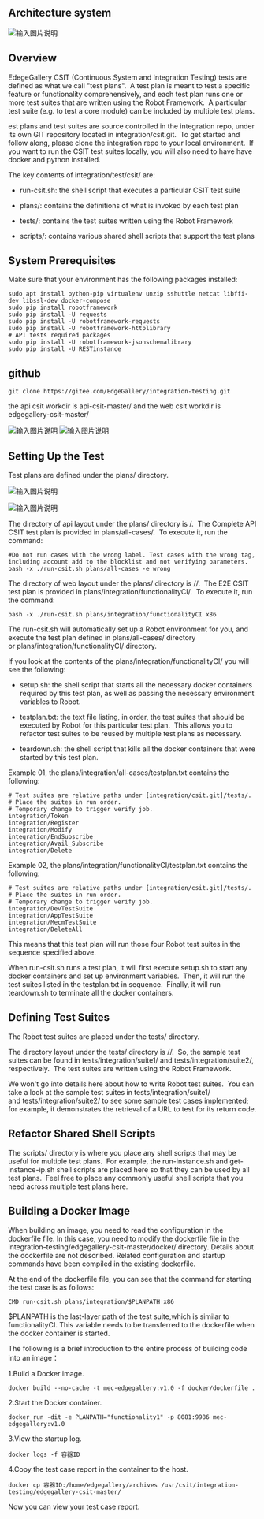 Architecture system
-------------------

![输入图片说明](https://images.gitee.com/uploads/images/2020/0709/172431_2b928212_5504908.png "hb1.png")

Overview
--------

EdegeGallery CSIT (Continuous System and Integration Testing) tests are defined as what we call "test plans".  A test plan is meant to test a specific feature or functionality comprehensively, and each test plan runs one or more test suites that are written using the Robot Framework.  A particular test suite (e.g. to test a core module) can be included by multiple test plans.

est plans and test suites are source controlled in the integration repo, under its own GIT repository located in integration/csit.git.  To get started and follow along, please clone the integration repo to your local environment.  If you want to run the CSIT test suites locally, you will also need to have have docker and python installed.

The key contents of integration/test/csit/ are:

*   run-csit.sh: the shell script that executes a particular CSIT test suite
    
*   plans/: contains the definitions of what is invoked by each test plan
    
*   tests/: contains the test suites written using the Robot Framework 
    
*   scripts/: contains various shared shell scripts that support the test plans
    

System Prerequisites
--------------------

Make sure that your environment has the following packages installed:

```
sudo apt install python-pip virtualenv unzip sshuttle netcat libffi-dev libssl-dev docker-compose
sudo pip install robotframework
sudo pip install -U requests
sudo pip install -U robotframework-requests
sudo pip install -U robotframework-httplibrary
# API tests required packages
sudo pip install -U robotframework-jsonschemalibrary
sudo pip install -U RESTinstance
```

github
------

```
git clone https://gitee.com/EdgeGallery/integration-testing.git
```

the api csit workdir is api-csit-master/ and the web csit workdir is edgegallery-csit-master/

![输入图片说明](https://images.gitee.com/uploads/images/2020/0728/094511_d2ca4769_7785293.png "hb2.png")
![输入图片说明](https://images.gitee.com/uploads/images/2020/0709/172517_7e1678d9_5504908.png "hb3.png")

Setting Up the Test
-------------------

Test plans are defined under the plans/ directory.

![输入图片说明](https://images.gitee.com/uploads/images/2020/0728/095325_3d984765_7785293.png "hb4.png")

![输入图片说明](https://images.gitee.com/uploads/images/2020/0709/172532_eb02a3e1_5504908.png "hb5.png")

The directory of api layout under the plans/ directory is <module>/.  The Complete API CSIT test plan is provided in plans/all-cases/.  To execute it, run the command: 

```
#Do not run cases with the wrong label. Test cases with the wrong tag, including account add to the blocklist and not verifying parameters. 
bash -x ./run-csit.sh plans/all-cases -e wrong
```

The directory of web layout under the plans/ directory is <project>/<functionality>/.  The E2E CSIT test plan is provided in plans/integration/functionalityCI/.  To execute it, run the command: 

```
bash -x ./run-csit.sh plans/integration/functionalityCI x86
```

The run-csit.sh will automatically set up a Robot environment for you, and execute the test plan defined in plans/all-cases/ directory or plans/integration/functionalityCI/ directory.

If you look at the contents of the plans/integration/functionalityCI/ you will see the following:

*   setup.sh: the shell script that starts all the necessary docker containers required by this test plan, as well as passing the necessary environment variables to Robot.
    
*   testplan.txt: the text file listing, in order, the test suites that should be executed by Robot for this particular test plan.  This allows you to refactor test suites to be reused by multiple test plans as necessary.
    
*   teardown.sh: the shell script that kills all the docker containers that were started by this test plan.
    
Example 01, the plans/integration/all-cases/testplan.txt contains the following:

```
# Test suites are relative paths under [integration/csit.git]/tests/.
# Place the suites in run order.
# Temporary change to trigger verify job.
integration/Token
integration/Register
integration/Modify
integration/EndSubscribe
integration/Avail_Subscribe
integration/Delete
```

Example 02, the plans/integration/functionalityCI/testplan.txt contains the following:

```
# Test suites are relative paths under [integration/csit.git]/tests/.
# Place the suites in run order.
# Temporary change to trigger verify job.
integration/DevTestSuite
integration/AppTestSuite
integration/MecmTestSuite
integration/DeleteAll
```

This means that this test plan will run those four Robot test suites in the sequence specified above.

When run-csit.sh runs a test plan, it will first execute setup.sh to start any docker containers and set up environment variables.  Then, it will run the test suites listed in the testplan.txt in sequence.  Finally, it will run teardown.sh to terminate all the docker containers.

Defining Test Suites
--------------------

The Robot test suites are placed under the tests/ directory.

The directory layout under the tests/ directory is <project>/<suite>/.  So, the sample test suites can be found in tests/integration/suite1/ and tests/integration/suite2/, respectively.  The test suites are written using the Robot Framework.

We won't go into details here about how to write Robot test suites.  You can take a look at the sample test suites in tests/integration/suite1/ and tests/integration/suite2/ to see some sample test cases implemented; for example, it demonstrates the retrieval of a URL to test for its return code.

Refactor Shared Shell Scripts
-----------------------------

The scripts/ directory is where you place any shell scripts that may be useful for multiple test plans.  For example, the run-instance.sh and get-instance-ip.sh shell scripts are placed here so that they can be used by all test plans.  Feel free to place any commonly useful shell scripts that you need across multiple test plans here.  

Building a Docker Image
-----------------------

When building an image, you need to read the configuration in the dockerfile file. In this case, you need to modify the dockerfile file in the integration-testing/edgegallery-csit-master/docker/ directory. Details about the dockerfile are not described. Related configuration and startup commands have been compiled in the existing dockerfile.

At the end of the dockerfile file, you can see that the command for starting the test case is as follows:

```
CMD run-csit.sh plans/integration/$PLANPATH x86
```

$PLANPATH is the last-layer path of the test suite,which is similar to functionalityCI. This variable needs to be transferred to the dockerfile when the docker container is started.

The following is a brief introduction to the entire process of building code into an image：

1.Build a Docker image.

```
docker build --no-cache -t mec-edgegallery:v1.0 -f docker/dockerfile .
```

2.Start the Docker container.

```
docker run -dit -e PLANPATH="functionality1" -p 8081:9986 mec-edgegallery:v1.0
```

3.View the startup log.

```
docker logs -f 容器ID
```

4.Copy the test case report in the container to the host.

```
docker cp 容器ID:/home/edgegallery/archives /usr/csit/integration-testing/edgegallery-csit-master/
```

Now you can view your test case report.